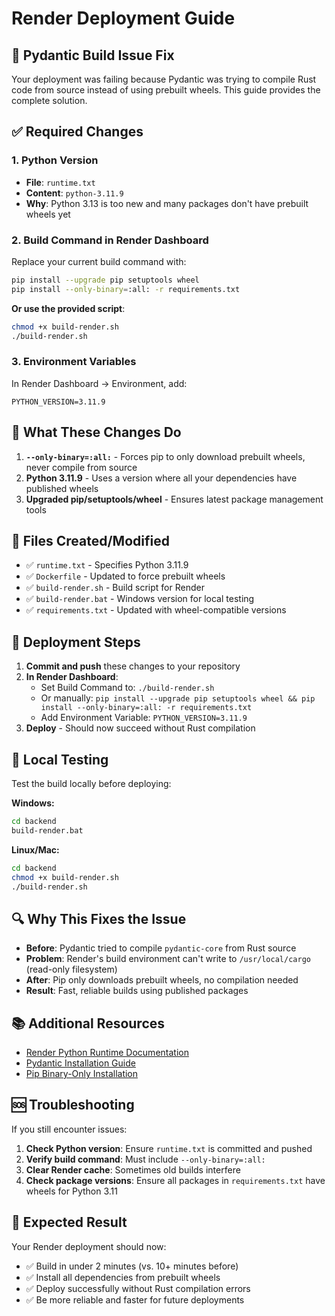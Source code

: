 # Render Deployment Guide

## 🚨 Pydantic Build Issue Fix

Your deployment was failing because Pydantic was trying to compile Rust code from source instead of using prebuilt wheels. This guide provides the complete solution.

## ✅ Required Changes

### 1. Python Version
- **File**: `runtime.txt`
- **Content**: `python-3.11.9`
- **Why**: Python 3.13 is too new and many packages don't have prebuilt wheels yet

### 2. Build Command in Render Dashboard
Replace your current build command with:

```bash
pip install --upgrade pip setuptools wheel
pip install --only-binary=:all: -r requirements.txt
```

**Or use the provided script**:
```bash
chmod +x build-render.sh
./build-render.sh
```

### 3. Environment Variables
In Render Dashboard → Environment, add:
```
PYTHON_VERSION=3.11.9
```

## 🔧 What These Changes Do

1. **`--only-binary=:all:`** - Forces pip to only download prebuilt wheels, never compile from source
2. **Python 3.11.9** - Uses a version where all your dependencies have published wheels
3. **Upgraded pip/setuptools/wheel** - Ensures latest package management tools

## 📁 Files Created/Modified

- ✅ `runtime.txt` - Specifies Python 3.11.9
- ✅ `Dockerfile` - Updated to force prebuilt wheels
- ✅ `build-render.sh` - Build script for Render
- ✅ `build-render.bat` - Windows version for local testing
- ✅ `requirements.txt` - Updated with wheel-compatible versions

## 🚀 Deployment Steps

1. **Commit and push** these changes to your repository
2. **In Render Dashboard**:
   - Set Build Command to: `./build-render.sh`
   - Or manually: `pip install --upgrade pip setuptools wheel && pip install --only-binary=:all: -r requirements.txt`
   - Add Environment Variable: `PYTHON_VERSION=3.11.9`
3. **Deploy** - Should now succeed without Rust compilation

## 🧪 Local Testing

Test the build locally before deploying:

**Windows:**
```cmd
cd backend
build-render.bat
```

**Linux/Mac:**
```bash
cd backend
chmod +x build-render.sh
./build-render.sh
```

## 🔍 Why This Fixes the Issue

- **Before**: Pydantic tried to compile `pydantic-core` from Rust source
- **Problem**: Render's build environment can't write to `/usr/local/cargo` (read-only filesystem)
- **After**: Pip only downloads prebuilt wheels, no compilation needed
- **Result**: Fast, reliable builds using published packages

## 📚 Additional Resources

- [Render Python Runtime Documentation](https://render.com/docs/python-versions)
- [Pydantic Installation Guide](https://docs.pydantic.dev/latest/installation/)
- [Pip Binary-Only Installation](https://pip.pypa.io/en/stable/cli/pip_install/#install-only-binary-all-none)

## 🆘 Troubleshooting

If you still encounter issues:

1. **Check Python version**: Ensure `runtime.txt` is committed and pushed
2. **Verify build command**: Must include `--only-binary=:all:`
3. **Clear Render cache**: Sometimes old builds interfere
4. **Check package versions**: Ensure all packages in `requirements.txt` have wheels for Python 3.11

## 🎯 Expected Result

Your Render deployment should now:
- ✅ Build in under 2 minutes (vs. 10+ minutes before)
- ✅ Install all dependencies from prebuilt wheels
- ✅ Deploy successfully without Rust compilation errors
- ✅ Be more reliable and faster for future deployments
